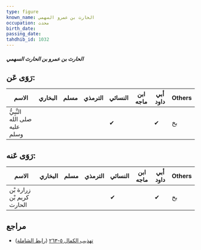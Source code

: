 ```yaml
---
type: figure
known_name: الحارث بن عمرو السهمي
occupation: محدث
birth_date:
passing_date:
tahdhib_id: 1032
---
```

##### الحارث بن عمرو بن الحارث السهمي

## رَوَى عَن:
| الاسم                         | البخاري | مسلم | الترمذي | النسائي | ابن ماجه | أبي داود | Others |
| ----------------------------- | ------- | ---- | ------- | ------- | -------- | -------- | ------ |
| النَّبِيُّ صلى الله عليه وسلم |         |      |         | ✔       |          | ✔        | بخ     |
## رَوَى عَنه:
| الاسم                     | البخاري | مسلم | الترمذي | النسائي | ابن ماجه | أبي داود | Others |
| ------------------------- | ------- | ---- | ------- | ------- | -------- | -------- | ------ |
| زرارة بْن كريم بْن الحارث |         |      |         | ✔       |          | ✔        | بخ     |
## مراجع
- [تهذيب الكمال ٥-٢٦٣](obsidian://open?vault=Tahdhib-al-Kamal&file=Figures/١٠٣٢-الحارث%20بن%20عمرو%20بن%20الحارث%20السهمي) ([رابط الشاملة](https://shamela.ws/book/3722/2341))